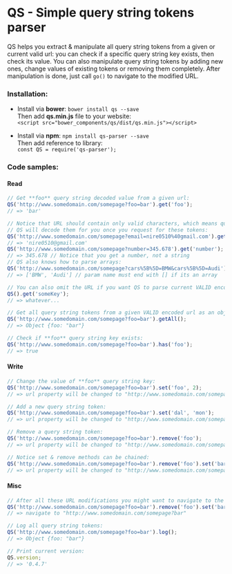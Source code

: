 # QS - Simple query string tokens parser
QS helps you extract & manipulate all query string tokens from a given or current valid url: you can check if a specific query string key exists, then check its value.
You can also manipulate query string tokens by adding new ones, change values of existing tokens or removing them completely. After manipulation is done, just call `go()` to navigate to the modified URL.

### Installation:
* Install via **bower**: `bower install qs --save`  
Then add **qs.min.js** file to your website:  
`<script src="bower_components/qs/dist/qs.min.js"></script>`  

* Install via **npm**: `npm install qs-parser --save`  
Then add reference to library:  
`const QS = require('qs-parser');`  

### Code samples:

#### Read
```javascript
// Get **foo** query string decoded value from a given url:
QS('http://www.somedomain.com/somepage?foo=bar').get('foo');
// => 'bar'

// Notice that URL should contain only valid characters, which means query string tokens should be encoded properly using encodeURIComponent.
// QS will decode them for you once you request for these tokens:
QS('http://www.somedomain.com/somepage?email=nire0510%40gmail.com').get('email');
// => 'nire0510@gmail.com'
QS('http://www.somedomain.com/somepage?number=345.678').get('number');
// => 345.678 // Notice that you get a number, not a string
// QS also knows how to parse arrays:
QS('http://www.somedomain.com/somepage?cars%5B%5D=BMW&cars%5B%5D=Audi').get('cars[]');
// => ['BMW', 'Audi'] // param name must end with [] if its an array

// You can also omit the URL if you want QS to parse current VALID encoded page's URL:
QS().get('someKey');
// => whatever...

// Get all query string tokens from a given VALID encoded url as an object:
QS('http://www.somedomain.com/somepage?foo=bar').getAll();
// => Object {foo: "bar"}

// Check if **foo** query string key exists:
QS('http://www.somedomain.com/somepage?foo=bar').has('foo');
// => true
```

#### Write
```javascript
// Change the value of **foo** query string key:
QS('http://www.somedomain.com/somepage?foo=bar').set('foo', 2);
// => url property will be changed to "http://www.somedomain.com/somepage?foo=2"

// Add a new query string token:
QS('http://www.somedomain.com/somepage?foo=bar').set('dal', 'mon');
// => url property will be changed to "http://www.somedomain.com/somepage?foo=bar&dal=mon"

// Remove a query string token:
QS('http://www.somedomain.com/somepage?foo=bar').remove('foo');
// => url property will be changed to "http://www.somedomain.com/somepage"

// Notice set & remove methods can be chained:
QS('http://www.somedomain.com/somepage?foo=bar').remove('foo').set('bar');
// => url property will be changed to "http://www.somedomain.com/somepage?bar"
```

#### Misc
```javascript
// After all these URL modifications you might want to navigate to the new URL; just call `go`:
QS('http://www.somedomain.com/somepage?foo=bar').remove('foo').set('bar').go();
// => navigate to "http://www.somedomain.com/somepage?bar"

// Log all query string tokens:
QS('http://www.somedomain.com/somepage?foo=bar').log();
// => Object {foo: "bar"}

// Print current version:
QS.version;
// => '0.4.7'
```
